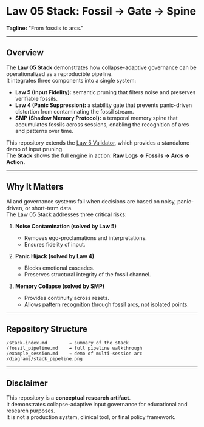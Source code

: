 
# Law 05 Stack: Fossil → Gate → Spine

**Tagline:** "From fossils to arcs."

---

## Overview
The **Law 05 Stack** demonstrates how collapse-adaptive governance can be operationalized as a reproducible pipeline.  
It integrates three components into a single system:

- **Law 5 (Input Fidelity):** semantic pruning that filters noise and preserves verifiable fossils.  
- **Law 4 (Panic Suppression):** a stability gate that prevents panic-driven distortion from contaminating the fossil stream.  
- **SMP (Shadow Memory Protocol):** a temporal memory spine that accumulates fossils across sessions, enabling the recognition of arcs and patterns over time.  

This repository extends the [Law 5 Validator](../law05-input-fidelity), which provides a standalone demo of input pruning.  
The **Stack** shows the full engine in action: **Raw Logs → Fossils → Arcs → Action.**

---

## Why It Matters
AI and governance systems fail when decisions are based on noisy, panic-driven, or short-term data.  
The Law 05 Stack addresses three critical risks:

1. **Noise Contamination (solved by Law 5)**  
   - Removes ego-proclamations and interpretations.  
   - Ensures fidelity of input.

2. **Panic Hijack (solved by Law 4)**  
   - Blocks emotional cascades.  
   - Preserves structural integrity of the fossil channel.

3. **Memory Collapse (solved by SMP)**  
   - Provides continuity across resets.  
   - Allows pattern recognition through fossil arcs, not isolated points.  

---

## Repository Structure
```
/stack-index.md        → summary of the stack
/fossil_pipeline.md    → full pipeline walkthrough
/example_session.md    → demo of multi-session arc
/diagrams/stack_pipeline.png
```

---

## Disclaimer
This repository is a **conceptual research artifact**.  
It demonstrates collapse-adaptive input governance for educational and research purposes.  
It is not a production system, clinical tool, or final policy framework.
